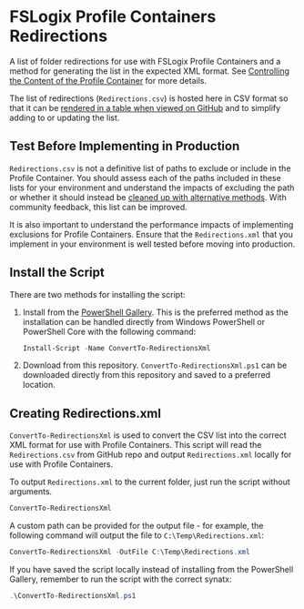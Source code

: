 # FSLogix Profile Containers Redirections

A list of folder redirections for use with FSLogix Profile Containers and a method for generating the list in the expected XML format. See [Controlling the Content of the Profile Container](https://docs.fslogix.com/display/20170529/Controlling+the+Content+of+the+Profile+Container) for more details.

The list of redirections (`Redirections.csv`) is hosted here in CSV format so that it can be [rendered in a table when viewed on GitHub](https://help.github.com/en/articles/rendering-csv-and-tsv-data) and to simplify adding to or updating the list.

## Test Before Implementing in Production

`Redirections.csv` is not a definitive list of paths to exclude or include in the Profile Container. You should assess each of the paths included in these lists for your environment and understand the impacts of excluding the path or whether it should instead be [cleaned up with alternative methods](https://github.com/aaronparker/FSLogix/tree/main/Profile-Cleanup). With community feedback, this list can be improved.

It is also important to understand the performance impacts of implementing exclusions for Profile Containers. Ensure that the `Redirections.xml` that you implement in your environment is well tested before moving into production.

## Install the Script

There are two methods for installing the script:

1. Install from the [PowerShell Gallery](https://www.powershellgallery.com/packages/ConvertTo-RedirectionsXml/). This is the preferred method as the installation can be handled directly from Windows PowerShell or PowerShell Core with the following command:

    ```powershell
    Install-Script -Name ConvertTo-RedirectionsXml
    ```

2. Download from this repository. `ConvertTo-RedirectionsXml.ps1` can be downloaded directly from this repository and saved to a preferred location.

## Creating Redirections.xml

`ConvertTo-RedirectionsXml` is used to convert the CSV list into the correct XML format for use with Profile Containers. This script will read the `Redirections.csv` from GitHub repo and output `Redirections.xml` locally for use with Profile Containers.

To output `Redirections.xml` to the current folder, just run the script without arguments.

```powershell
ConvertTo-RedirectionsXml
```

A custom path can be provided for the output file - for example, the following command will output the file to `C:\Temp\Redirections.xml`:

```powershell
ConvertTo-RedirectionsXml -OutFile C:\Temp\Redirections.xml
```

If you have saved the script locally instead of installing from the PowerShell Gallery, remember to run the script with the correct synatx:

```powershell
.\ConvertTo-RedirectionsXml.ps1
```

